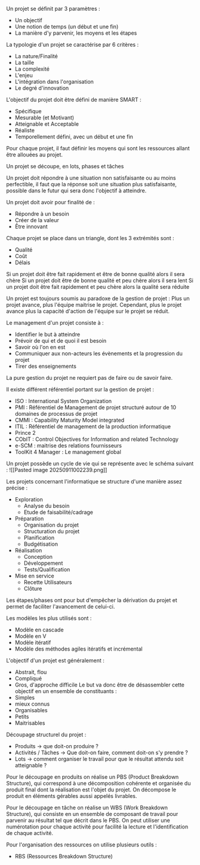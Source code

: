 Un projet se définit par 3 paramètres :
- Un objectif
- Une notion de temps (un début et une fin)
- La manière d'y parvenir, les moyens et les étapes

La typologie d'un projet se caractérise par 6 critères :
- La nature/Finalité
- La taille
- La complexité
- L'enjeu
- L'intégration dans l'organisation
- Le degré d'innovation

L'objectif du projet doit être défini de manière SMART :
- Spécifique
- Mesurable (et Motivant)
- Atteignable et Acceptable
- Réaliste
- Temporellement défini, avec un début et une fin

Pour chaque projet, il faut définir les moyens qui sont les ressources allant être allouées au projet.

Un projet se découpe, en lots, phases et tâches

Un projet doit répondre à une situation non satisfaisante ou au moins perfectible, il faut que la réponse soit une situation plus satisfaisante, possible dans le futur qui sera donc l'objectif à atteindre.

Un projet doit avoir pour finalité de :
- Répondre à un besoin
- Créer de la valeur
- Être innovant

Chaque projet se place dans un triangle, dont les 3 extrémités sont :
- Qualité
- Coût
- Délais

Si un projet doit être fait rapidement et être de bonne qualité alors il sera chère
Si un projet doit être de bonne qualité et peu chère alors il sera lent
Si un projet doit être fait rapidement et peu chère alors la qualité sera réduite

Un projet est toujours soumis au paradoxe de la gestion de projet : Plus un projet avance, plus l'équipe maitrise le projet. Cependant, plus le projet avance plus la capacité d'action de l'équipe sur le projet se réduit.

Le management d'un projet consiste à :
- Identifier le but à atteindre
- Prévoir de qui et de quoi il est besoin
- Savoir où l'on en est
- Communiquer aux non-acteurs les évènements et la progression du projet
- Tirer des enseignements

La pure gestion du projet ne requiert pas de faire ou de savoir faire.

Il existe différent référentiel portant sur la gestion de projet :
- ISO : International System Organization
- PMI : Référentiel de Management de projet structuré autour de 10 domaines de processus de projet
- CMMI : Capability Maturity Model integrated
- ITIL : Référentiel de management de la production informatique
- Prince 2
- CObIT : Control Objectives for Information and related Technology
- e-SCM : maitrise des relations fournisseurs
- ToolKit 4 Manager : Le management global

Un projet possède un cycle de vie qui se représente avec le schéma suivant :
![[Pasted image 20250911002239.png]]

Les projets concernant l'informatique se structure d'une manière assez précise :
- Exploration
	- Analyse du besoin
	- Etude de faisabilité/cadrage
- Préparation
	- Organisation du projet
	- Structuration du projet
	- Planification
	- Budgétisation
- Réalisation
	- Conception
	- Développement
	- Tests/Qualification
- Mise en service
	- Recette Utilisateurs
	- Clôture

Les étapes/phases ont pour but d'empêcher la dérivation du projet et permet de faciliter l'avancement de celui-ci.

Les modèles les plus utilisés sont :
- Modèle en cascade
- Modèle en V
- Modèle itératif
- Modèle des méthodes agiles itératifs et incrémental

L'objectif d'un projet est généralement :
- Abstrait, flou
- Compliqué
- Gros, d'approche difficile
Le but va donc être de désassembler cette objectif en un ensemble de constituants :
- Simples
- mieux connus
- Organisables
- Petits
- Maitrisables

Découpage structurel du projet :
- Produits -> que doit-on produire ?
- Activités / Tâches -> Que doit-on faire, comment doit-on s'y prendre ?
- Lots -> comment organiser le travail pour que le résultat attendu soit atteignable ?

Pour le découpage en produits on réalise un PBS (Product Breakdown Structure), qui correspond à une décomposition cohérente et organisée du produit final dont la réalisation est l'objet du projet.
On décompose le produit en éléments gérables aussi appelés livrables.

Pour le découpage en tâche on réalise un WBS (Work Breakdown Structure), qui consiste en un ensemble de composant de travail pour parvenir au résultat tel que décrit dans le PBS. On peut utiliser une numérotation pour chaque activité pour facilité la lecture et l'identification de chaque activité.

Pour l'organisation des ressources on utilise plusieurs outils :
- RBS (Ressources Breakdown Structure)
